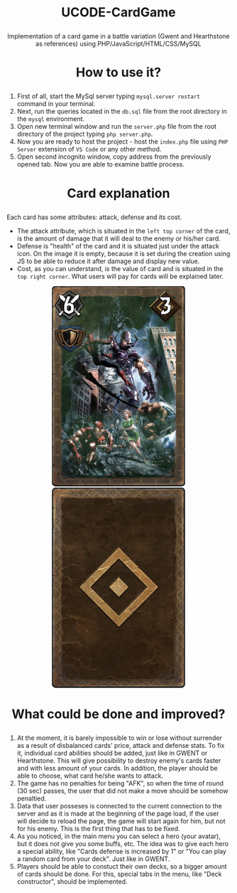 # <p align=center>UCODE-CardGame</p>
<p align=center>Implementation of a card game in a battle variation (Gwent and Hearthstone as references) using PHP/JavaScript/HTML/CSS/MySQL</p>

<h1> <p align=center>How to use it?</p> </h1>

1. First of all, start the MySql server typing ```mysql.server restart``` command in your terminal.
2. Next, run the queries located in the ```db.sql``` file from the root directory in the ```mysql``` environment.
3. Open new terminal window and run the ```server.php``` file from the root directory of the project typing ```php server.php```.
4. Now you are ready to host the project - host the ```index.php``` file using ```PHP Server``` extension of ```VS Code``` or any other method.
5. Open second incognito window, copy address from the previously opened tab. Now you are able to examine battle process.

<h1> <p align=center>Card explanation</p> </h1>

Each card has some attributes: attack, defense and its cost.
* The attack attribute, which is situated in the `left top corner` of the card, is the amount of damage that it will deal to the enemy or his/her card.
* Defense is "health" of the card and it is situated just under the attack icon. On the image it is empty, because it is set during the creation using JS to be able to reduce it after damage and display new value.
* Cost, as you can understand, is the value of card and is situated in the `top right corner`. What users will pay for cards will be explained later.
<p align="center"><img src="assets/images/Characters/Collapse.png" width="300px" height="450px"><img src="assets/images/Characters/card_back.png" width="300px" height="450px"></p>

<h1> <p align=center>What could be done and improved? </h1>

1. At the moment, it is barely impossible to win or lose without surrender as a result of disbalanced cards' price, attack and defense stats. To fix it, individual card abilities should be added, just like in GWENT or Hearthstone. This will give possibility to destroy enemy's cards faster and with less amount of your cards. In addition, the player should be able to choose, what card he/she wants to attack.
2. The game has no penalties for being "AFK", so when the time of round (30 sec) passes, the user that did not make a move should be somehow penaltied.
3. Data that user posseses is connected to the current connection to the server and as it is made at the beginning of the page load, if the user will decide to reload the page, the game will start again for him, but not for his enemy. This is the first thing that has to be fixed.
4. As you noticed, in the main menu you can select a hero (your avatar), but it does not give you some buffs, etc. The idea was to give each hero a special ability, like "Cards defense is increased by 1" or "You can play a random card from your deck". Just like in GWENT.
5. Players should be able to constuct their own decks, so a bigger amount of cards should be done. For this, special tabs in the menu, like "Deck constructor", should be implemented.
